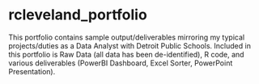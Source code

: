 # rcleveland_portfolio

This portfolio contains sample output/deliverables mirroring my typical projects/duties as a Data Analyst with Detroit Public Schools. 
Included in this portfolio is Raw Data (all data has been de-identified), R code, and various deliverables (PowerBI Dashboard, Excel Sorter, PowerPoint Presentation).

